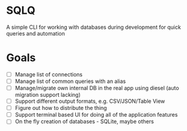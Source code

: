 # SQLQ

A simple CLI for working with databases during development for quick queries and automation

# Goals

- [ ] Manage list of connections
- [ ] Manage list of common queries with an alias
- [ ] Manage/migrate own internal DB in the real app using diesel (auto migration support lacking)
- [ ] Support different output formats, e.g. CSV/JSON/Table View
- [ ] Figure out how to distribute the thing
- [ ] Support terminal based UI for doing all of the application features
- [ ] On the fly creation of databases - SQLite, maybe others
